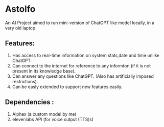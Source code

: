 # Astolfo

An AI Project aimed to run  mini-version of ChatGPT like model locally, in a very old laptop.


## Features: 

1. Has access to real-time information on system stats,date and time unlike ChatGPT.
2. Can connect to the internet for reference to any informton (if it is not present in its knowledge base).
3. Can answer any questions like ChatGPT. (Also has artificially imposed restrictions).
4. Can be easly extended to support new features easily.

## Dependencies : 

1. Alphex (a custom model by me)
2. elevenlabs API (for voice output (TTS)s)